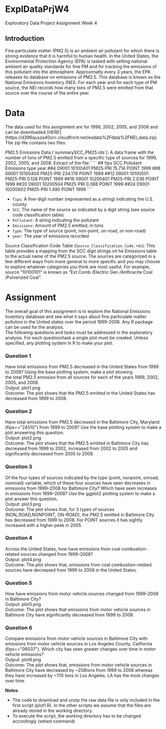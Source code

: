 # ExplDataPrjW4
Exploratory Data Project Assignment Week 4
## Introduction

Fine particulate matter (PM2.5) is an ambient air pollutant for which there is strong evidence that it is harmful to human health. In the United States, the Environmental Protection Agency (EPA) is tasked with setting national ambient air quality standards for fine PM and for tracking the emissions of this pollutant into the atmosphere. Approximatly every 3 years, the EPA releases its database on emissions of PM2.5. This database is known as the National Emissions Inventory (NEI).
For each year and for each type of PM source, the NEI records how many tons of PM2.5 were emitted from that source over the course of the entire year. 

# Data

<p>The data used for this assignment are for 1999, 2002, 2005, and 2008 and can be downloaded [HERE] (https://d396qusza40orc.cloudfront.net/exdata%2Fdata%2FNEI_data.zip). 
<br>
The zip file contains two files:
</p>
PM2.5 Emissions Data (`summarySCC_PM25.rds`):  A data frame with the number of tons of PM2.5 emitted from a specific type of sourcea for 1999, 2002, 2005, and 2008. Extract of the file: 
````
##    fips      SCC Pollutant Emissions  type year
##4  09001 10100401  PM25-PRI    15.714 POINT 1999
##8  09001 10100404  PM25-PRI   234.178 POINT 1999
##12 09001 10100501  PM25-PRI     0.128 POINT 1999
##16 09001 10200401  PM25-PRI     2.036 POINT 1999
##20 09001 10200504  PM25-PRI     0.388 POINT 1999
##24 09001 10200602  PM25-PRI     1.490 POINT 1999
````

* `fips`: A five-digit number (represented as a string) indicating the U.S. county
* `SCC`: The name of the source as indicated by a digit string (see source code classification table)
* `Pollutant`: A string indicating the pollutant
* `Emissions`: Amount of PM2.5 emitted, in tons
* `type`: The type of source (point, non-point, on-road, or non-road)
* `year`: The year of emissions recorded

Source Classification Code Table (`Source_Classification_Code.rds`): This table provides a mapping from the SCC digit strings int he Emissions table to the actual name of the PM2.5 source. The sources are categorized in a few different ways from more general to more specific and you may choose to explore whatever categories you think are most useful. For example, source “10100101” is known as “Ext Comb /Electric Gen /Anthracite Coal /Pulverized Coal”.

# Assignment
<p>
The overall goal of this assignment is to explore the National Emissions Inventory database and see what it says about fine particulate matter pollution in the United states over the period 1999-2008. Any R package can be used for the analysis.
<br>
The following questions and tasks must be addressed in the exploratory analysis. For each question/task a single plot must be created. Unless specified, any plotting system in R to make your plot.
</p>

### Question 1
<p>
Have total emissions from PM2.5 decreased in the United States from 1999 to 2008? Using the base plotting system, make a plot showing the total PM2.5 emission from all sources for each of the years 1999, 2002, 2005, and 2008.
<br>Output: plot1.png
<br>Outcome: The plot shows that the PM2.5 emitted in the United States has decreased from 1999 to 2008.
</p>

### Question 2
<p>
Have total emissions from PM2.5 decreased in the Baltimore City, Maryland (fips=="24510") from 1999 to 2008? Use the base plotting system to make a plot answering this question.
<br>Output: plot2.png
<br>Outcome: The plot shows that the PM2.5 emitted in Baltimore City has decreased from 1999 to 2002, increased from 2002 to 2005 and significantly decreased from 2005 to 2008.
</p>

### Question 3
<p>
Of the four types of sources indicated by the type (point, nonpoint, onroad, nonroad) variable, which of these four sources have seen decreases in emissions from 1999–2008 for Baltimore City? Which have seen increases in emissions from 1999–2008? Use the ggplot2 plotting system to make a plot answer this question.
<br>Output: plot3.png
<br>Outcome: The plot shows that, for 3 types of sources (NON_ROAD,NONPOINT, ON-ROAD), the PM2.5 emitted in Baltimore City has decreased from 1999 to 2008. For POINT sources it has sightly increased with a higher peek in 2005.
</p>

### Question 4
<p>
Across the United States, how have emissions from coal combustion-related sources changed from 1999–2008?
<br>Output: plot4.png
<br>Outcome: The plot shows that, emissions from coal combustion-related sources have decreased from 1999 to 2008 in the United States.
</p>

### Question 5
<p>
How have emissions from motor vehicle sources changed from 1999–2008 in Baltimore City?
<br>Output: plot5.png
<br>Outcome: The plot shows that emissions from motor vehicle sources in Baltimore City have significantly decreased from 1999 to 2008.
</p>

### Question 6
<p>
Compare emissions from motor vehicle sources in Baltimore City with emissions from motor vehicle sources in Los Angeles County, California (fips=="06037"). Which city has seen greater changes over time in motor vehicle emissions?
<br>Output: plot6.png
<br>Outcome: The plot shows that, emissions from motor vehicle sources in Baltimore City have decreased by ~258tons from 1999 to 2008 whereas they have increased by ~170 tons in Los Angeles. LA has the most changes over time. 

**Notes**: 
* The code to download and unzip the raw data file is only included in the first script (plot1.R). In the other scripts we assume that the files are already stored in the working directory.
* To execute the script, the working directory has to be changed accordingly (setwd command)


